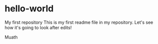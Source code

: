 # hello-world
My first repository
This is my first readme file in my repository. Let's see how it's going to look after edits!

Muath
